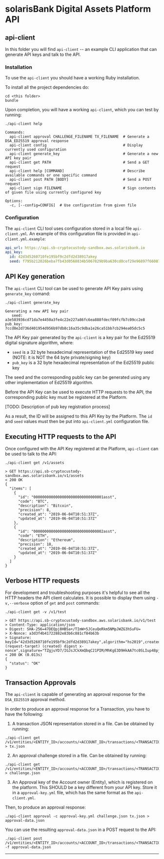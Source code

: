 # solarisBank Digital Assets Platform API

## api-client

In this folder you will find `api-client` -- an example CLI application that can generate API keys and talk to the API.


### Installation

To use the `api-client` you should have a working Ruby installation.

To install all the project dependencies do:

```
cd <this folder>
bundle
```

Upon completion, you will have a working `api-client`, which you can test by running:

```
./api-client help

Commands:
  api-client approval CHALLENGE_FILENAME TX_FILENAME  # Generate a DSA_ED25519 approval response
  api-client config                                   # Display currently used configuration
  api-client generate_key                             # Generate a new API key pair
  api-client get PATH                                 # Send a GET request
  api-client help [COMMAND]                           # Describe available commands or one specific command
  api-client post PATH [BODY]                         # Send a POST request
  api-client sign FILENAME                            # Sign contents of given file using currently configured key

Options:
  -c, [--config=CONFIG]  # Use configuration from given file

```

### Configuration

The `api-client` CLI tool uses configuration stored in a local file `api-client.yml`. An example of this configuration file is provided in `api-client.yml.example`:

```yaml
api_url: https://api.sb-cryptocustody-sandbox.aws.solarisbank.io
api_key:
  id: 42d3d5260710fe195bf9c2dfd2d38917akey
  seed: f795b212026beba7fb43d0568834b5067829b9ba630cd0cef29e96897f66087d
```

## API Key generation

The `api-client` CLI tool can be used to generate API Key pairs using `generate_key` comand:

```
./api-client generate_key

Generating a new API key pair
   seed: a3e503936cd71da7e4450a3fe4c22e227a86fc6ea888fdecf09fcfb7c09cc2e8
pub_key: 7ccd8e2d736d401954d956b97db8c16a35c9dba1e26ca51bb7cb294ea05dc5c5
```

The API Key pair generated by the `api-client` is a key pair for the Ed25519 digital signature algorithm, where:

* `seed` is a 32 byte hexadecimal representation of the Ed25519 key seed (NOTE: it is NOT the 64 byte private/signing key)
* `pub_key` is a 32 byte hexadecimal representation of the Ed25519 public key

The seed and the corresponding public key can be generated using any other implementation of Ed25519 algorithm.

Before the API Key can be used to execute HTTP requests to the API, the corresponding public key must be registered at the Platform.

[TODO: Description of pub key registration process]

As a result, the ID will be assigned to this API Key by the Platform. The `id` and `seed` values must then be put into `api-client.yml` configuration file.


## Executing HTTP requests to the API

Once configured with the API Key registered at the Platform, `api-client` can be used to talk to the API:

```
./api-client get /v1/assets

> GET https://api.sb-cryptocustody-sandbox.aws.solarisbank.io/v1/assets
< 200 OK
{
  "items": [
    {
      "id": "00000000000000000000000000000001asst",
      "code": "BTC",
      "description": "Bitcoin",
      "precision": 8,
      "created_at": "2019-06-04T10:51:37Z",
      "updated_at": "2019-06-04T10:51:37Z"
    },
    {
      "id": "00000000000000000000000000000002asst",
      "code": "ETH",
      "description": "Ethereum",
      "precision": 18,
      "created_at": "2019-06-04T10:51:37Z",
      "updated_at": "2019-06-04T10:51:37Z"
    }
  ]
}
```

## Verbose HTTP requests

For development and troubleshooting purposes it's helpful to see all the HTTP headers the API
client calculates. It is possible to display them using `-v,--verbose` option of `get` and `post` commands:

```
./api-client get -v /v1/test

> GET https://api.sb-cryptocustody-sandbox.aws.solarisbank.io/v1/test
> Content-Type: application/json
> Digest: SHA-256=47DEQpj8HBSa+/TImW+5JCeuQeRkm5NMpJWZG3hSuFU=
> X-Nonce: a3d3f4b41722882e83b6c881cf84b63b
> Signature: keyId="42d3d5260710fe195bf9c2dfd2d38917akey",algorithm="hs2019",created=1562077723,headers="(request-target) (created) digest x-nonce",signature="TZgjuYD7/IGJsJCkXmQbqC21PIM/MhKgE3D9HkAA7tc0SLIup48pjJaIwt4mCDLlnyvvwvN1mHcHzqr8SpGEDQ=="
< 200 OK (0.013s)
{
  "status": "OK"
}
```


## Transaction Approvals

The `api-client` is capable of generating an approval response for the `DSA_ED25519` approval method.

In order to produce an approval response for a Transaction, you have to have the following:

1. A transaction JSON representation stored in a file. Can be obtained by running:
```
./api-client get /v1/entities/<ENTITY_ID>/accounts/<ACCOUNT_ID>/transactions/<TRANSACTION_ID> > tx.json
```

2. An approval challenge stored in a file. Can be obtained by running:
```
./api-client get /v1/entities/<ENTITY_ID>/accounts/<ACCOUNT_ID>/transactions/<TRANSACTION_ID>/approval > challenge.json
```

3. An Approval key of the Account owner (Entity), which is registered on the platform.
This SHOULD be a key different from your API key. Store it in a `approval-key.yml` file,
which has the same format as the `api-client.yml`.

Then, to produce an approval response:
```
./api-client approval -c approval-key.yml challenge.json tx.json > approval-data.json
```

You can use the resulting `approval-data.json` in a POST request to the API:
```
./api-client post /v1/entities/<ENTITY_ID>/accounts/<ACCOUNT_ID>/transactions/<TRANSACTION_ID>/approval -f approval-data.json
```
---
